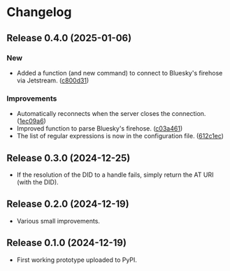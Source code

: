 # Changelog

## Release 0.4.0 (2025-01-06)

### New

- Added a function (and new command) to connect to Bluesky's firehose via Jetstream.
  ([c800d31](https://github.com/CIRCL/BlueSkySight/commit/c800d31))

### Improvements

- Automatically reconnects when the server closes the connection.
  ([1ec09a6](https://github.com/CIRCL/BlueSkySight/commit/1ec09a6))
- Improved function to parse Bluesky's firehose.
  ([c03a461](https://github.com/CIRCL/BlueSkySight/commit/c03a461))
- The list of regular expressions is now in the configuration file.
  ([612c1ec](https://github.com/CIRCL/BlueSkySight/commit/612c1ec))


## Release 0.3.0 (2024-12-25)

- If the resolution of the DID to a handle fails, simply return the AT URI (with the DID).


## Release 0.2.0 (2024-12-19)

- Various small improvements.

## Release 0.1.0 (2024-12-19)

- First working prototype uploaded to PyPI.
